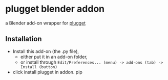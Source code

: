 # plugget blender addon
a Blender add-on wrapper for [plugget](https://github.com/hannesdelbeke/plugget)

## Installation
- Install this add-on (the .py file), 
  - either put it in an add-on folder, 
  - or install through `Edit/Preferences... (menu) -> add-ons (tab) -> Install (button)`
- click install plugget in addon. pip
